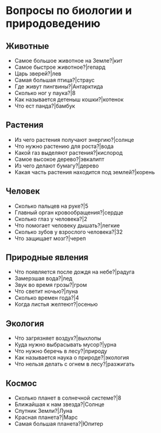 # Вопросы по биологии и природоведению

## Животные
- Самое большое животное на Земле?|кит
- Самое быстрое животное?|гепард
- Царь зверей?|лев
- Самая большая птица?|страус
- Где живут пингвины?|Антарктида
- Сколько ног у паука?|8
- Как называется детеныш кошки?|котенок
- Что ест панда?|бамбук

## Растения
- Из чего растения получают энергию?|солнце
- Что нужно растению для роста?|вода
- Какой газ выделяют растения?|кислород
- Самое высокое дерево?|эвкалипт
- Из чего делают бумагу?|дерево
- Какая часть растения находится под землей?|корень

## Человек
- Сколько пальцев на руке?|5
- Главный орган кровообращения?|сердце
- Сколько глаз у человека?|2
- Что помогает человеку дышать?|легкие
- Сколько зубов у взрослого человека?|32
- Что защищает мозг?|череп

## Природные явления
- Что появляется после дождя на небе?|радуга
- Замерзшая вода?|лед
- Звук во время грозы?|гром
- Что светит ночью?|луна
- Сколько времен года?|4
- Когда листья желтеют?|осенью

## Экология
- Что загрязняет воздух?|выхлопы
- Куда нужно выбрасывать мусор?|урна
- Что нужно беречь в лесу?|природу
- Как называется наука о природе?|экология
- Что нельзя делать с огнем в лесу?|разжигать

## Космос
- Сколько планет в солнечной системе?|8
- Ближайшая к нам звезда?|Солнце
- Спутник Земли?|Луна
- Красная планета?|Марс
- Самая большая планета?|Юпитер